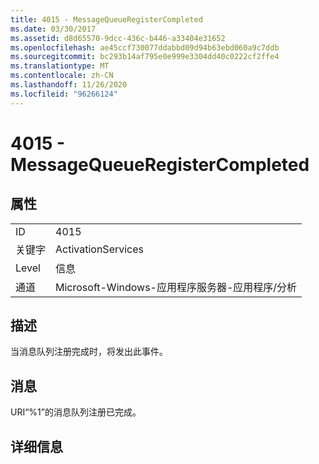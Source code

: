 ```yaml
---
title: 4015 - MessageQueueRegisterCompleted
ms.date: 03/30/2017
ms.assetid: d8d65570-9dcc-436c-b446-a33404e31652
ms.openlocfilehash: ae45ccf730077ddabbd09d94b63ebd060a9c7ddb
ms.sourcegitcommit: bc293b14af795e0e999e3304dd40c0222cf2ffe4
ms.translationtype: MT
ms.contentlocale: zh-CN
ms.lasthandoff: 11/26/2020
ms.locfileid: "96266124"
---
```

# <a name="4015---messagequeueregistercompleted"></a>4015 - MessageQueueRegisterCompleted

## <a name="properties"></a>属性  
  
|||  
|-|-|  
|ID|4015|  
|关键字|ActivationServices|  
|Level|信息|  
|通道|Microsoft-Windows-应用程序服务器-应用程序/分析|  
  
## <a name="description"></a>描述  

 当消息队列注册完成时，将发出此事件。  
  
## <a name="message"></a>消息  

 URI“%1”的消息队列注册已完成。  
  
## <a name="details"></a>详细信息

